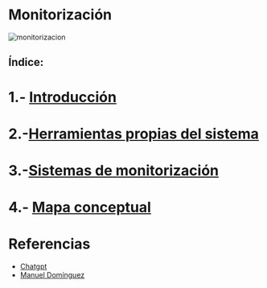 # Monitorización

![monitorizacion](img/monitorización.jpg)

## Índice:

# 1.- [Introducción](introduccion.md)

# 2.-[Herramientas propias del sistema](herramientas.md)

# 3.-[Sistemas de monitorización](sistemas.md)

# 4.- [Mapa conceptual](mapa.md)

# Referencias

* [Chatgpt](https://chatgpt.com/)
* [Manuel Domínguez](https://github.com/mftienda)
